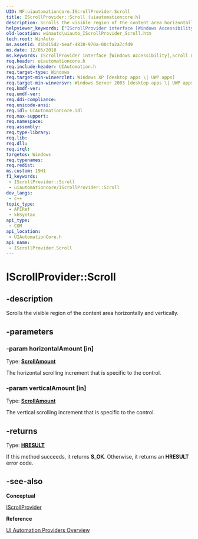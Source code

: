 ```yaml
---
UID: NF:uiautomationcore.IScrollProvider.Scroll
title: IScrollProvider::Scroll (uiautomationcore.h)
description: Scrolls the visible region of the content area horizontally and vertically. (IScrollProvider.Scroll)
helpviewer_keywords: ["IScrollProvider interface [Windows Accessibility]","Scroll method","IScrollProvider.Scroll","IScrollProvider::Scroll","Scroll","Scroll method [Windows Accessibility]","Scroll method [Windows Accessibility]","IScrollProvider interface","uiauto.uiauto_IScrollProvider_Scroll","uiauto_IScrollProvider_Scroll","uiautomationcore/IScrollProvider::Scroll","winauto.uiauto_IScrollProvider_Scroll"]
old-location: winauto\uiauto_IScrollProvider_Scroll.htm
tech.root: WinAuto
ms.assetid: d1bd15d2-beaf-4838-970a-00cfa2a7cfd9
ms.date: 12/05/2018
ms.keywords: IScrollProvider interface [Windows Accessibility],Scroll method, IScrollProvider.Scroll, IScrollProvider::Scroll, Scroll, Scroll method [Windows Accessibility], Scroll method [Windows Accessibility],IScrollProvider interface, uiauto.uiauto_IScrollProvider_Scroll, uiauto_IScrollProvider_Scroll, uiautomationcore/IScrollProvider::Scroll, winauto.uiauto_IScrollProvider_Scroll
req.header: uiautomationcore.h
req.include-header: UIAutomation.h
req.target-type: Windows
req.target-min-winverclnt: Windows XP [desktop apps \| UWP apps]
req.target-min-winversvr: Windows Server 2003 [desktop apps \| UWP apps]
req.kmdf-ver: 
req.umdf-ver: 
req.ddi-compliance: 
req.unicode-ansi: 
req.idl: UIAutomationCore.idl
req.max-support: 
req.namespace: 
req.assembly: 
req.type-library: 
req.lib: 
req.dll: 
req.irql: 
targetos: Windows
req.typenames: 
req.redist: 
ms.custom: 19H1
f1_keywords:
 - IScrollProvider::Scroll
 - uiautomationcore/IScrollProvider::Scroll
dev_langs:
 - c++
topic_type:
 - APIRef
 - kbSyntax
api_type:
 - COM
api_location:
 - UIAutomationCore.h
api_name:
 - IScrollProvider.Scroll
---
```


# IScrollProvider::Scroll


## -description

Scrolls the visible region of the content area horizontally and vertically.

## -parameters

### -param horizontalAmount [in]

Type: <b><a href="/windows/desktop/api/uiautomationcore/ne-uiautomationcore-scrollamount">ScrollAmount</a></b>

The horizontal scrolling increment that is specific to the control.

### -param verticalAmount [in]

Type: <b><a href="/windows/desktop/api/uiautomationcore/ne-uiautomationcore-scrollamount">ScrollAmount</a></b>

The vertical scrolling increment that is specific to the control.

## -returns

Type: <b><a href="/windows/desktop/WinProg/windows-data-types">HRESULT</a></b>

If this method succeeds, it returns <b>S_OK</b>. Otherwise, it returns an <b>HRESULT</b> error code.

## -see-also

<b>Conceptual</b>



<a href="/windows/desktop/api/uiautomationcore/nn-uiautomationcore-iscrollprovider">IScrollProvider</a>



<b>Reference</b>



<a href="/windows/desktop/WinAuto/uiauto-providersoverview">UI Automation Providers Overview</a>
